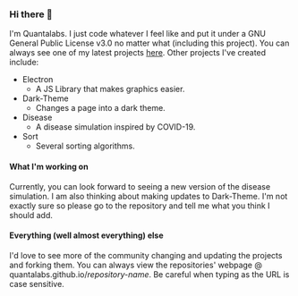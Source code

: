 ### Hi there 👋

I'm Quantalabs. I just code whatever I feel like and put it under a GNU General Public License v3.0 no matter what (including this project). You can always see one of my latest projects [here](https://quantalabs.github.io). Other projects I've created include:

* Electron
  * A JS Library that makes graphics easier.
* Dark-Theme
  * Changes a page into a dark theme.
* Disease
  * A disease simulation inspired by COVID-19.
* Sort
  * Several sorting algorithms.
  
#### What I'm working on

Currently, you can look forward to seeing a new version of the disease simulation. I am also thinking about making updates to Dark-Theme. I'm not exactly sure so please go to the repository and tell me what you think I should add.

#### Everything (well almost everything) else

I'd love to see more of the community changing and updating the projects and forking them. You can always view the repositories' webpage @ quantalabs.github.io/*repository-name*. Be careful when typing as the URL is case sensitive.
